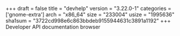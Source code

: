 +++
draft = false
title = "devhelp"
version = "3.22.0-1"
categories = ['gnome-extra']
arch = "x86_64"
size = "233004"
usize = "1995636"
sha1sum = "3722cd998e6c863bbdeb9155944631c3891a1192"
+++
Developer API documentation browser